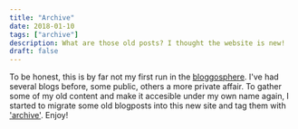 ```yaml
---
title: "Archive"
date: 2018-01-10
tags: ["archive"]
description: What are those old posts? I thought the website is new!
draft: false
---
```


To be honest, this is by far not my first run in the [bloggosphere](https://xkcd.com/1043/). I've had several blogs before, some public, others a more private affair. To gather some of my old content and make it accesible under my own name again, I started to migrate some old blogposts into this new site and tag them with ['archive'](/tags/archive/). Enjoy!
